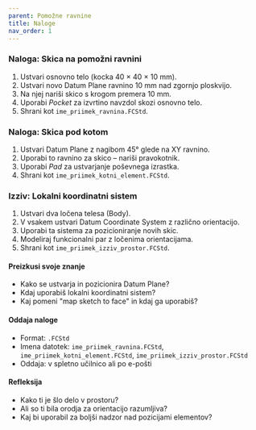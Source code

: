 ```yaml
---
parent: Pomožne ravnine
title: Naloge
nav_order: 1
---
```


### Naloga: Skica na pomožni ravnini

1. Ustvari osnovno telo (kocka 40 × 40 × 10 mm).
2. Ustvari novo Datum Plane ravnino 10 mm nad zgornjo ploskvijo.
3. Na njej nariši skico s krogom premera 10 mm.
4. Uporabi *Pocket* za izvrtino navzdol skozi osnovno telo.
5. Shrani kot `ime_priimek_ravnina.FCStd`.

### Naloga: Skica pod kotom

1. Ustvari Datum Plane z nagibom 45° glede na XY ravnino.
2. Uporabi to ravnino za skico – nariši pravokotnik.
3. Uporabi *Pad* za ustvarjanje poševnega izrastka.
4. Shrani kot `ime_priimek_kotni_element.FCStd`.

### Izziv: Lokalni koordinatni sistem

1. Ustvari dva ločena telesa (Body).
2. V vsakem ustvari Datum Coordinate System z različno orientacijo.
3. Uporabi ta sistema za pozicioniranje novih skic.
4. Modeliraj funkcionalni par z ločenima orientacijama.
5. Shrani kot `ime_priimek_izziv_prostor.FCStd`.

#### Preizkusi svoje znanje
- Kako se ustvarja in pozicionira Datum Plane?
- Kdaj uporabiš lokalni koordinatni sistem?
- Kaj pomeni "map sketch to face" in kdaj ga uporabiš?

#### Oddaja naloge
- Format: `.FCStd`
- Imena datotek: `ime_priimek_ravnina.FCStd`, `ime_priimek_kotni_element.FCStd`, `ime_priimek_izziv_prostor.FCStd`
- Oddaja: v spletno učilnico ali po e-pošti

#### Refleksija
- Kako ti je šlo delo v prostoru?
- Ali so ti bila orodja za orientacijo razumljiva?
- Kaj bi uporabil za boljši nadzor nad pozicijami elementov?

